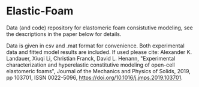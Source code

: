 # Elastic-Foam
Data (and code) repository for elastomeric foam consistutive modeling, see the descriptions in the paper below for details.

Data is given in csv and .mat format for convenience. Both experimental data and fitted model results are included.  If used please cite: 
Alexander K. Landauer, Xiuqi Li, Christian Franck, David L. Henann, "Experimental characterization and hyperelastic constitutive modeling of open-cell elastomeric foams", Journal of the Mechanics and Physics of Solids, 2019, pp 103701, ISSN 0022-5096, https://doi.org/10.1016/j.jmps.2019.103701.
